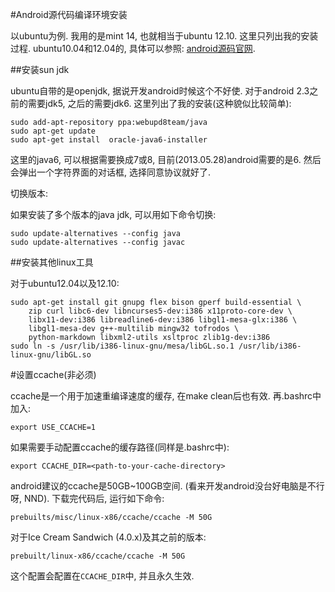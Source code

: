 <!---title:Android源码开发环境搭建-->
<!---keywords:repo,git,编译,安装,源代码-->
<!---date:2013.05.31; modification:2014.04.22-->

#Android源代码编译环境安装

以ubuntu为例. 我用的是mint 14, 也就相当于ubuntu 12.10. 这里只列出我的安装过程. ubuntu10.04和12.04的, 具体可以参照: [android源码官网](http://source.android.com/source/initializing.html).

##安装sun jdk

ubuntu自带的是openjdk, 据说开发android时候这个不好使. 对于android 2.3之前的需要jdk5, 之后的需要jdk6. 这里列出了我的安装(这种貌似比较简单):

    sudo add-apt-repository ppa:webupd8team/java
    sudo apt-get update
    sudo apt-get install  oracle-java6-installer

这里的java6, 可以根据需要换成7或8, 目前(2013.05.28)android需要的是6. 然后会弹出一个字符界面的对话框, 选择同意协议就好了.

切换版本:

如果安装了多个版本的java jdk, 可以用如下命令切换:

    sudo update-alternatives --config java
    sudo update-alternatives --config javac


##安装其他linux工具

对于ubuntu12.04以及12.10:

    sudo apt-get install git gnupg flex bison gperf build-essential \
        zip curl libc6-dev libncurses5-dev:i386 x11proto-core-dev \
        libx11-dev:i386 libreadline6-dev:i386 libgl1-mesa-glx:i386 \
        libgl1-mesa-dev g++-multilib mingw32 tofrodos \
        python-markdown libxml2-utils xsltproc zlib1g-dev:i386
    sudo ln -s /usr/lib/i386-linux-gnu/mesa/libGL.so.1 /usr/lib/i386-linux-gnu/libGL.so

#设置ccache(非必须)

ccache是一个用于加速重编译速度的缓存, 在make clean后也有效. 再.bashrc中加入:

    export USE_CCACHE=1

如果需要手动配置ccache的缓存路径(同样是.bashrc中):

    export CCACHE_DIR=<path-to-your-cache-directory>

android建议的ccache是50GB~100GB空间. (看来开发android没台好电脑是不行呀, NND). 下载完代码后, 运行如下命令:

    prebuilts/misc/linux-x86/ccache/ccache -M 50G

对于Ice Cream Sandwich (4.0.x)及其之前的版本:

    prebuilt/linux-x86/ccache/ccache -M 50G

这个配置会配置在`CCACHE_DIR`中, 并且永久生效.








<!-- vim:set tw=0:-->
